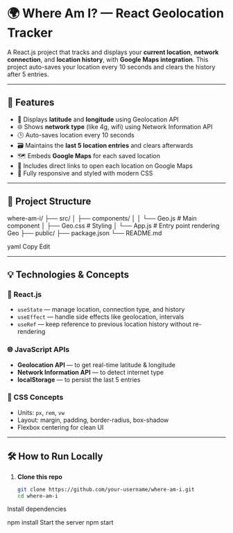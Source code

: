 # 🌍 Where Am I? — React Geolocation Tracker

A React.js project that tracks and displays your **current location**, **network connection**, and **location history**, with **Google Maps integration**. This project auto-saves your location every 10 seconds and clears the history after 5 entries.

---

## 🚀 Features

- 📍 Displays **latitude** and **longitude** using Geolocation API
- 🌐 Shows **network type** (like 4g, wifi) using Network Information API
- 🕒 Auto-saves location every 10 seconds
- 🗃️ Maintains the **last 5 location entries** and clears afterwards
- 🗺️ Embeds **Google Maps** for each saved location
- 🔗 Includes direct links to open each location on Google Maps
- 🎨 Fully responsive and styled with modern CSS

---

## 📂 Project Structure

where-am-i/
├── src/
│ ├── components/
│ │ └── Geo.js # Main component
│ ├── Geo.css # Styling
│ └── App.js # Entry point rendering Geo
├── public/
├── package.json
└── README.md

yaml
Copy
Edit

---

## 💡 Technologies & Concepts

### 🧠 React.js
- `useState` — manage location, connection type, and history
- `useEffect` — handle side effects like geolocation, intervals
- `useRef` — keep reference to previous location history without re-rendering

### 🌐 JavaScript APIs
- **Geolocation API** — to get real-time latitude & longitude
- **Network Information API** — to detect internet type
- **localStorage** — to persist the last 5 entries

### 🎨 CSS Concepts
- Units: `px`, `rem`, `vw`
- Layout: margin, padding, border-radius, box-shadow
- Flexbox centering for clean UI

---

## 🛠️ How to Run Locally

1. **Clone this repo**
   ```bash
   git clone https://github.com/your-username/where-am-i.git
   cd where-am-i
Install dependencies


npm install
Start the server
npm start
